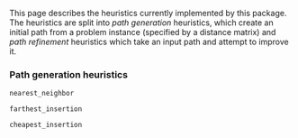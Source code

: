 This page describes the heuristics currently implemented by this package. The heuristics are split into _path generation_ heuristics, which create an initial path from a problem instance (specified by a distance matrix) and _path refinement_ heuristics which take an input path and attempt to improve it.

### Path generation heuristics
```@docs
nearest_neighbor
```
```@docs
farthest_insertion
```
```@docs
cheapest_insertion
```
